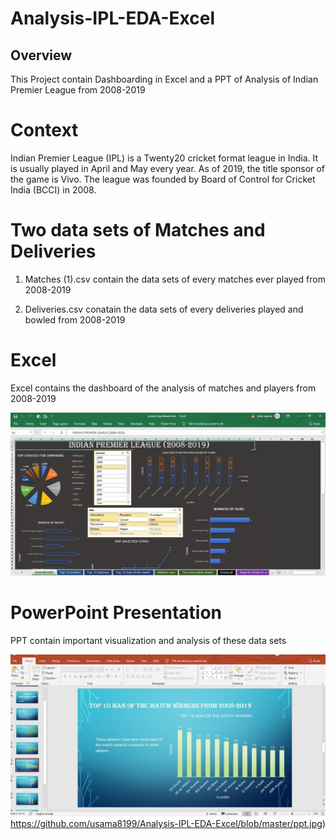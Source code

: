 # Analysis-IPL-EDA-Excel

## Overview
This Project contain Dashboarding in Excel and a PPT of Analysis of Indian Premier League from 2008-2019

# Context
Indian Premier League (IPL) is a Twenty20 cricket format league in India. It is usually played in April and
May every year. As of 2019, the title sponsor of the game is Vivo. The league was founded by Board of Control 
for Cricket India (BCCI) in 2008. 


# Two data sets of Matches and Deliveries


1. Matches (1).csv contain the data sets of every matches ever played from 2008-2019
   
2. Deliveries.csv conatain the data sets of every deliveries played and bowled from 2008-2019

# Excel
Excel contains the dashboard of the analysis of matches and players from 2008-2019

![](https://github.com/usama8199/Analysis-IPL-EDA-Excel/blob/master/excel.jpg)

# PowerPoint Presentation
PPT contain important visualization and analysis of these data sets 

![](https://github.com/usama8199/Analysis-IPL-EDA-Excel/blob/master/ppt.jpg)https://github.com/usama8199/Analysis-IPL-EDA-Excel/blob/master/ppt.jpg)
